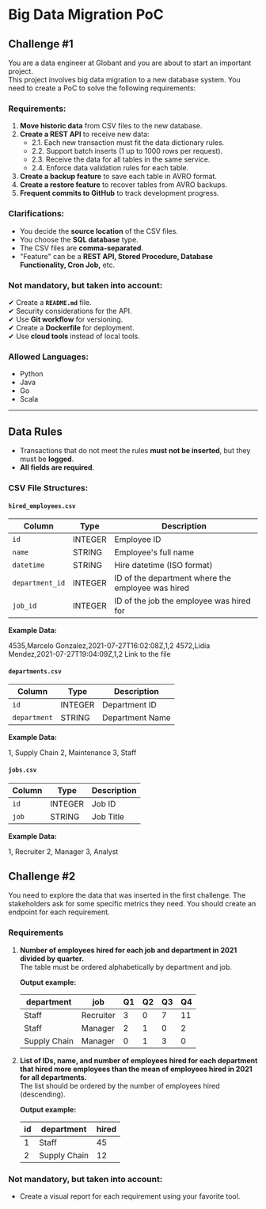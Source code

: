 # Big Data Migration PoC

## Challenge #1  
You are a data engineer at Globant and you are about to start an important project.  
This project involves big data migration to a new database system. You need to create a PoC to solve the following requirements:

### Requirements:
1. **Move historic data** from CSV files to the new database.  
2. **Create a REST API** to receive new data:  
   - 2.1. Each new transaction must fit the data dictionary rules.  
   - 2.2. Support batch inserts (1 up to 1000 rows per request).  
   - 2.3. Receive the data for all tables in the same service.  
   - 2.4. Enforce data validation rules for each table.  
3. **Create a backup feature** to save each table in AVRO format.  
4. **Create a restore feature** to recover tables from AVRO backups.  
5. **Frequent commits to GitHub** to track development progress.  

### Clarifications:
- You decide the **source location** of the CSV files.  
- You choose the **SQL database** type.  
- The CSV files are **comma-separated**.  
- "Feature" can be a **REST API, Stored Procedure, Database Functionality, Cron Job,** etc.  

### Not mandatory, but taken into account:
✔ Create a **`README.md`** file.  
✔ Security considerations for the API.  
✔ Use **Git workflow** for versioning.  
✔ Create a **Dockerfile** for deployment.  
✔ Use **cloud tools** instead of local tools.  

### Allowed Languages:
- Python   
- Java   
- Go 
- Scala 

---

## Data Rules
- Transactions that do not meet the rules **must not be inserted**, but they must be **logged**.  
- **All fields are required**.  

### CSV File Structures:  

#### **`hired_employees.csv`**  
| Column         | Type    | Description |
|---------------|--------|-------------|
| `id`          | INTEGER | Employee ID |
| `name`        | STRING  | Employee's full name |
| `datetime`    | STRING  | Hire datetime (ISO format) |
| `department_id` | INTEGER | ID of the department where the employee was hired |
| `job_id`      | INTEGER | ID of the job the employee was hired for |

**Example Data:**  

4535,Marcelo Gonzalez,2021-07-27T16:02:08Z,1,2
4572,Lidia Mendez,2021-07-27T19:04:09Z,1,2
Link to the file

#### **`departments.csv`**  
| Column | Type    | Description |
|--------|--------|-------------|
| `id`   | INTEGER | Department ID |
| `department` | STRING | Department Name |

**Example Data:**  

1, Supply Chain
2, Maintenance
3, Staff

#### **`jobs.csv`**  
| Column | Type    | Description |
|--------|--------|-------------|
| `id`   | INTEGER | Job ID |
| `job`  | STRING  | Job Title |

**Example Data:**  

1, Recruiter
2, Manager
3, Analyst

## Challenge #2  

You need to explore the data that was inserted in the first challenge. The stakeholders ask for some specific metrics they need. You should create an endpoint for each requirement.  

### Requirements  

1. **Number of employees hired for each job and department in 2021 divided by quarter.**  
   The table must be ordered alphabetically by department and job.  

   **Output example:**  

   | department    | job       | Q1 | Q2 | Q3 | Q4 |
   |--------------|----------|----|----|----|----|
   | Staff        | Recruiter | 3  | 0  | 7  | 11 |
   | Staff        | Manager   | 2  | 1  | 0  | 2  |
   | Supply Chain | Manager   | 0  | 1  | 3  | 0  |

2. **List of IDs, name, and number of employees hired for each department that hired more employees than the mean of employees hired in 2021 for all departments.**  
   The list should be ordered by the number of employees hired (descending).  

   **Output example:**  

   | id  | department     | hired |
   |----|--------------|-------|
   | 1  | Staff        | 45    |
   | 2  | Supply Chain | 12    |

### Not mandatory, but taken into account:  
- Create a visual report for each requirement using your favorite tool.